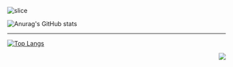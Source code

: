 ![slice](https://capsule-render.vercel.app/api?type=slice&color=auto&height=200&text=YUN%20YOUNG%20YEE&fontSize=60&fontAlign=70&rotate=13&fontAlignY=25&desc=Still%20Learning%20Developer&descAlign=85&descAlignY=44)

![Anurag's GitHub stats](https://github-readme-stats.vercel.app/api?username=yunyoungyee&show_icons=true&theme=buefy) 
***

[![Top Langs](https://github-readme-stats.vercel.app/api/top-langs/?username=yunyoungyee&layout=compact)](https://github.com/anuraghazra/github-readme-stats)

  <a href="https://suave-lilac-075.notion.site/b1ac3609f8a946c3a1939b5d46211e44?v=cc0f75ec13e54868a33bb57336fb9ee8"><img align="right" src="https://github-readme-stats.vercel.app/api/top-langs/?username=yunyoungyee&theme=dracula&exclude_repo=Computer-Science-Engineering&layout=compact&langs_count=10"/></a>
